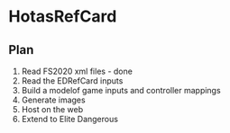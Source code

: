 # HotasRefCard

## Plan
1. Read FS2020 xml files - done
2. Read the EDRefCard inputs
3. Build a modelof game inputs and controller mappings
4. Generate images
5. Host on the web
6. Extend to Elite Dangerous